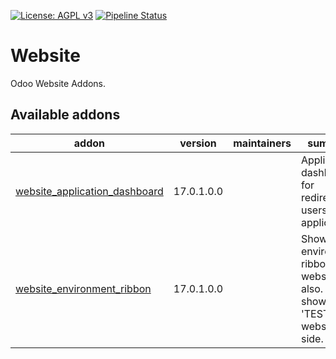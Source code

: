 [![License: AGPL v3](https://img.shields.io/badge/License-AGPL%20v3-blue.svg)](https://www.gnu.org/licenses/agpl-3.0)
[![Pipeline Status](https://gitlab.com/tawasta/odoo/website/badges/14.0-dev/pipeline.svg)](https://gitlab.com/tawasta/odoo/website/-/pipelines/)

Website
=======
Odoo Website Addons.

[//]: # (addons)

Available addons
----------------
addon | version | maintainers | summary
--- | --- | --- | ---
[website_application_dashboard](website_application_dashboard/) | 17.0.1.0.0 |  | Application dashboard for redirecting users to applications
[website_environment_ribbon](website_environment_ribbon/) | 17.0.1.0.0 |  | Show environment ribbon on website also. Only shows text 'TEST' on website side.

[//]: # (end addons)
